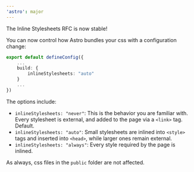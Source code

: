 ```yaml
---
'astro': major
---
```


The Inline Stylesheets RFC is now stable!

You can now control how Astro bundles your css with a configuration change:

```ts
export default defineConfig({
    ...
    build: {
        inlineStylesheets: "auto"
    }
    ...
})
```

The options include:
- `inlineStylesheets: "never"`: This is the behavior you are familiar with. Every stylesheet is external, and added to the page via a `<link>` tag. Default.
- `inlineStylesheets: "auto"`: Small stylesheets are inlined into `<style>` tags and inserted into `<head>`, while larger ones remain external.
- `inlineStylesheets: "always"`: Every style required by the page is inlined.

As always, css files in the `public` folder are not affected.
